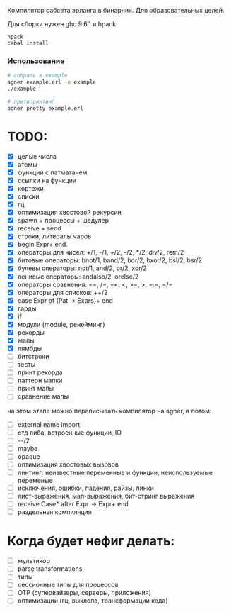 Компилятор сабсета эрланга в бинарник. Для образовательных целей.

Для сборки нужен ghc 9.6.1 и hpack
```
hpack
cabal install
```

### Использование
```bash
# собрать в example
agner example.erl -o example
./example

# притипринтинг
agner pretty example.erl
```

# TODO:
- [x] целые числа
- [x] атомы
- [x] функции с патматачем
- [x] ссылки на функции
- [x] кортежи
- [x] списки
- [x] гц
- [x] оптимизация хвостовой рекурсии
- [x] spawn + процессы + шедулер
- [x] receive + send
- [x] строки, литералы чаров
- [x] begin Expr+ end.
- [x] операторы для чисел: +/1, -/1, +/2, -/2, */2, div/2, rem/2
- [x] битовые операторы: bnot/1, band/2, bor/2, bxor/2, bsl/2, bsr/2
- [x] булевы операторы: not/1, and/2, or/2, xor/2
- [x] ленивые операторы: andalso/2, orelse/2
- [x] операторы сравнения: ==, /=, =<, <, >=, >, =:=, =/=
- [x] операторы для списков: ++/2
- [x] case Expr of (Pat -> Exprs)+ end
- [x] гарды
- [x] if
- [x] модули (module, ренейминг)
- [x] рекорды
- [x] мапы
- [x] лямбды
- [ ] битстроки
- [ ] тесты
- [ ] принт рекорда
- [ ] паттерн мапки
- [ ] принт мапы
- [ ] сравнение мапы

на этом этапе можно переписывать компилятор на agner, а потом:
- [ ] external name import
- [ ] стд либа, встроенные функции, IO
- [ ] --/2
- [ ] maybe
- [ ] opaque
- [ ] оптимизация хвостовых вызовов
- [ ] линтинг: неизвестные переменные и функции, неиспользуемые переменые
- [ ] исключения, ошибки, падения, райзы, линки
- [ ] лист-выражения, мап-выражения, бит-стринг выражения
- [ ] receive Case* after Expr -> Expr+ end
- [ ] раздельная компиляция

# Когда будет нефиг делать:
- [ ] мультикор
- [ ] parse transformations
- [ ] типы
- [ ] сессионные типы для процессов
- [ ] OTP (супервайзеры, серверы, приложения)
- [ ] оптимизации (гц, выхлопа, трансформации кода)
